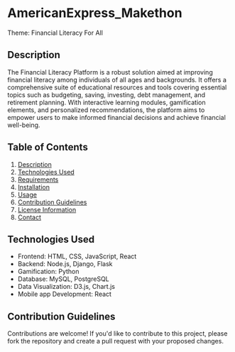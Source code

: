 # AmericanExpress_Makethon
Theme: Financial Literacy For All
## Description
The Financial Literacy Platform is a robust solution aimed at improving financial literacy among individuals of all ages and backgrounds. It offers a comprehensive suite of educational resources and tools covering essential topics such as budgeting, saving, investing, debt management, and retirement planning. With interactive learning modules, gamification elements, and personalized recommendations, the platform aims to empower users to make informed financial decisions and achieve financial well-being.

## Table of Contents
1. [Description](#description)
2. [Technologies Used](#technologies-used)
3. [Requirements](#requirements)
4. [Installation](#installation)
5. [Usage](#usage)
6. [Contribution Guidelines](#contribution-guidelines)
7. [License Information](#license-information)
8. [Contact](#contact)

## Technologies Used
- Frontend: HTML, CSS, JavaScript, React
- Backend: Node.js, Django, Flask
- Gamification: Python
- Database: MySQL, PostgreSQL
- Data Visualization: D3.js, Chart.js
- Mobile app Development: React

## Contribution Guidelines
Contributions are welcome! If you'd like to contribute to this project, please fork the repository and create a pull request with your proposed changes.


